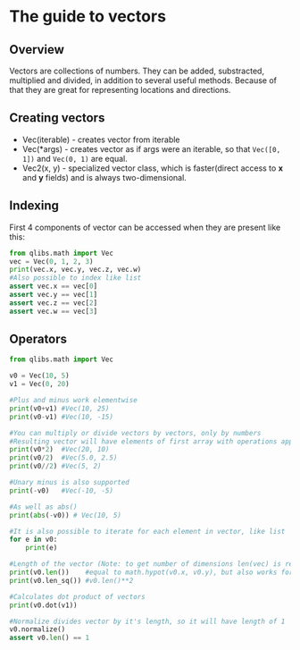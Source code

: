 # The guide to vectors

## Overview

Vectors are collections of numbers. They can be added, substracted, multiplied and divided, in addition to several useful methods. Because of that they are great for representing locations and directions.

## Creating vectors

- Vec(iterable) - creates vector from iterable
- Vec(*args) - creates vector as if args were an iterable, so that `Vec([0, 1])` and `Vec(0, 1)` are equal.
- Vec2(x, y) - specialized vector class, which is faster(direct access to **x** and **y** fields) and is always two-dimensional.

## Indexing

First 4 components of vector can be accessed when they are present like this:
```python
from qlibs.math import Vec
vec = Vec(0, 1, 2, 3)
print(vec.x, vec.y, vec.z, vec.w)
#Also possible to index like list
assert vec.x == vec[0]
assert vec.y == vec[1]
assert vec.z == vec[2]
assert vec.w == vec[3]
```

## Operators
```python
from qlibs.math import Vec

v0 = Vec(10, 5)
v1 = Vec(0, 20)

#Plus and minus work elementwise
print(v0+v1) #Vec(10, 25)
print(v0-v1) #Vec(10, -15)

#You can multiply or divide vectors by vectors, only by numbers
#Resulting vector will have elements of first array with operations applied
print(v0*2)  #Vec(20, 10)
print(v0/2)  #Vec(5.0, 2.5)
print(v0//2) #Vec(5, 2)

#Unary minus is also supported
print(-v0)   #Vec(-10, -5)

#As well as abs()
print(abs(-v0)) # Vec(10, 5)

#It is also possible to iterate for each element in vector, like list
for e in v0:
    print(e)

#Length of the vector (Note: to get number of dimensions len(vec) is required)
print(v0.len())    #equal to math.hypot(v0.x, v0.y), but also works for more dimensions
print(v0.len_sq()) #v0.len()**2

#Calculates dot product of vectors
print(v0.dot(v1))

#Normalize divides vector by it's length, so it will have length of 1
v0.normalize()
assert v0.len() == 1
```

